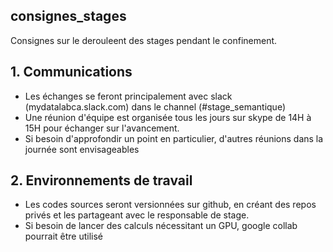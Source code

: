 ## consignes_stages

Consignes sur le derouleent des stages pendant le confinement.

## 1. Communications

- Les échanges se feront principalement avec slack (mydatalabca.slack.com) dans le channel (#stage_semantique)
- Une réunion d'équipe est organisée tous les jours sur skype de 14H à 15H pour échanger sur l'avancement.
- Si besoin d'approfondir un point en particulier, d'autres réunions dans la journée sont envisageables

## 2. Environnements de travail

- Les codes sources seront versionnées sur github, en créant des repos privés et les partageant avec le responsable de stage.
- Si besoin de lancer des calculs nécessitant un GPU, google collab pourrait être utilisé 
